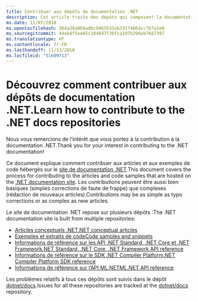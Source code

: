 ```yaml
---
title: Contribuer aux dépôts de documentation .NET
description: Cet article traite des dépôts qui composent la documentation .NET.
ms.date: 11/07/2018
ms.openlocfilehash: 364a38a0b9adbc9465531eb7d174864cc7b7a1e0
ms.sourcegitcommit: 44eb4f5ee65c1848d7f36fca107b296eb7687397
ms.translationtype: HT
ms.contentlocale: fr-FR
ms.lasthandoff: 11/13/2018
ms.locfileid: "51609713"
---
```

# <a name="learn-how-to-contribute-to-the-net-docs-repositories"></a><span data-ttu-id="7819d-103">Découvrez comment contribuer aux dépôts de documentation .NET.</span><span class="sxs-lookup"><span data-stu-id="7819d-103">Learn how to contribute to the .NET docs repositories</span></span>

<span data-ttu-id="7819d-104">Nous vous remercions de l’intérêt que vous portez à la contribution à la documentation .NET.</span><span class="sxs-lookup"><span data-stu-id="7819d-104">Thank you for your interest in contributing to the .NET documentation!</span></span>

<span data-ttu-id="7819d-105">Ce document explique comment contribuer aux articles et aux exemples de code hébergés sur le [site de documentation .NET](https://docs.microsoft.com/dotnet).</span><span class="sxs-lookup"><span data-stu-id="7819d-105">This document covers the process for contributing to the articles and code samples that are hosted on the [.NET documentation site](https://docs.microsoft.com/dotnet).</span></span> <span data-ttu-id="7819d-106">Les contributions peuvent être aussi bien basiques (simples corrections de faute de frappe) que complexes (rédaction de nouveaux articles).</span><span class="sxs-lookup"><span data-stu-id="7819d-106">Contributions may be as simple as typo corrections or as complex as new articles.</span></span>

<span data-ttu-id="7819d-107">Le site de documentation .NET repose sur plusieurs dépôts :</span><span class="sxs-lookup"><span data-stu-id="7819d-107">The .NET documentation site is built from multiple repositories:</span></span>

- [<span data-ttu-id="7819d-108">Articles conceptuels .NET</span><span class="sxs-lookup"><span data-stu-id="7819d-108">.NET conceptual articles</span></span>](https://github.com/dotnet/docs)
- [<span data-ttu-id="7819d-109">Exemples et extraits de code</span><span class="sxs-lookup"><span data-stu-id="7819d-109">Code samples and snippets</span></span>](https://github.com/dotnet/samples)
- [<span data-ttu-id="7819d-110">Informations de référence sur les API .NET Standard, .NET Core et .NET Framework</span><span class="sxs-lookup"><span data-stu-id="7819d-110">.NET Standard, .NET Core, .NET Framework API reference</span></span>](https://github.com/dotnet/dotnet-api-docs)
- [<span data-ttu-id="7819d-111">Informations de référence sur le SDK .NET Compiler Platform</span><span class="sxs-lookup"><span data-stu-id="7819d-111">.NET Compiler Platform SDK reference</span></span>](https://github.com/dotnet/roslyn-api-docs)
- [<span data-ttu-id="7819d-112">Informations de référence sur l’API ML.NET</span><span class="sxs-lookup"><span data-stu-id="7819d-112">ML.NET API reference</span></span>](https://github.com/dotnet/ml-api-docs)

<span data-ttu-id="7819d-113">Les problèmes relatifs à tous ces dépôts sont suivis dans le dépôt [dotnet/docs](https://github.com/dotnet/docs/issues).</span><span class="sxs-lookup"><span data-stu-id="7819d-113">Issues for all these repositories are tracked at the [dotnet/docs](https://github.com/dotnet/docs/issues) repository.</span></span>
